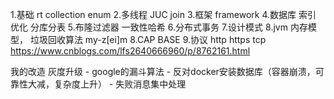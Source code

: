 1.基础 rt collection enum
2.多线程 JUC join
3.框架 framework
4.数据库 索引 优化 分库分表
5.布隆过滤器 一致性哈希
6.分布式事务
7.设计模式
8.jvm 内存模型， 垃圾回收算法 my-z[ei]m
8.CAP BASE
9.协议 http https tcp
https://www.cnblogs.com/lfs2640666960/p/8762161.html

我的改造
灰度升级 - google的漏斗算法 - 反对docker安装数据库（容器崩溃，可靠性大减，复杂度上升） -  失败消息集中处理

